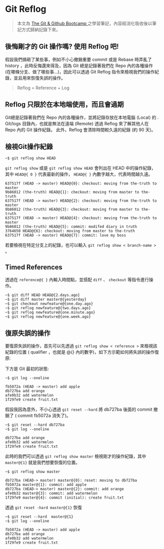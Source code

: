 # Git Reflog

> 本文為 [The Git & Github Bootcamp
](https://www.udemy.com/course/git-and-github-bootcamp/
) 之學習筆記，內容經消化吸收後以筆記方式歸納記錄下來。

## 後悔剛才的 Git 操作嗎? 使用 Reflog 吧!

假設我們搞砸了某些事，例如不小心撤銷重要 commit 或是 Rebase 時弄亂了history ，此時反悔還來得及，因為 Git 總是記錄著我們在 Repo 內的各種操作 (在哪條分支、做了哪些事...)，因此可以透過 Git Reflog 指令來檢視我們的操作紀錄，並且用來恢復失誤的操作。

> Reflog = Reference + Log

## Reflog 只限於在本地端使用，而且會過期

Git總是記錄著我們在 Repo 內的各種操作，並將記錄存放在本地電腦  (Local) 的 . Git/logs 目錄內，也就是無法在遠端 (Remote) 透過 Reflog 來了解其他人在 Repo 內的 Git 操作紀錄。 此外，Reflog 會清除時間較久遠的紀錄 (約 90 天)。

## 檢視Git操作紀錄

```console 
~$ git reflog show HEAD
```

`git reflog show` 或是 `git reflog show HEAD` 會列出在 HEAD 中的操作紀錄，其中 `HEAD@{ 0 }` 代表最新的操作， `HEAD@{ }` 內數字越大，代表時間越久遠。

```console
637517f (HEAD -> master) HEAD@{0}: checkout: moving from the-truth to master
9b86012 (the-truth) HEAD@{1}: checkout: moving from master to the-truth
637517f (HEAD -> master) HEAD@{2}: checkout: moving from the-truth to master
9b86012 (the-truth) HEAD@{3}: checkout: moving from master to the-truth
637517f (HEAD -> master) HEAD@{4}: checkout: moving from the-truth to master
9b86012 (the-truth) HEAD@{5}: commit: modifed diary in truth
3764650 HEAD@{6}: checkout: moving from master to the-truth
637517f (HEAD -> master) HEAD@{7}: commit: love my boss
```

若要檢視在特定分支上的紀錄，也可以輸入 `git reflog show < branch-name >` 。

## Timed References

透過在 `reference@{ }` 內輸入時間點，並搭配 `diff` 、 `checkout` 等指令進行操作。

```console
~$ git diff HEAD HEAD@{2.days.ago}
~$ git diff master master@{yesterday}
~$ git checkout newfeature@{one.day.ago}
~$ git reflog newfeature@{two.days.ago}
~$ git reflog newfeature@{one.minute.ago}
~$ git reflog newfeature@{one.week.ago}
```

## 復原失誤的操作

要復原失誤的操作，首先可以先透過 `git reflog show < reference >` 來檢視該紀錄的位置 ( qualifier ，也就是 @{} 內的數字)，如下方示範如何將失誤的操作復原:

下方是 Git 最初的狀態:

```console
~$ git log --oneline

fb5072a (HEAD -> master) add apple
db727ba add orange
afe0b32 add watermelon
1f29fe9 create fruit.txt
```

假設我因為意外，不小心透過 `git reset --hard` 將 db727ba 後面的 commit 撤銷了 ( commit fb5072a 消失了)。

```console
~$ git reset --hard db727ba
~$ git log --oneline

db727ba add orange
afe0b32 add watermelon
1f29fe9 create fruit.txt
```

此時的我們可以透過 `git reflog show master` 檢視剛才的操作紀錄，其中 `master@{1}` 就是我們想要恢復的位置。

```console
~$ git reflog show master

db727ba (HEAD-> master) master@{0}: reset: moving to db727ba
fb5072a master@{1}: commit: add apple
db727ba (HEAD-> master) master@{2}: commit: add orange
afe0b32 master@{3}: commit: add watermelon
1f29fe9 master@{4}: commit (initial): create fruit.txt
```

透過 `git reset -hard master@{1}` 恢復

```console
~$ git reset --hard  master@{1}
~$ git log --oneline

fb5072a (HEAD -> master) add apple
db727ba add orange
afe0b32 add watermelon
1f29fe9 create fruit.txt
```
